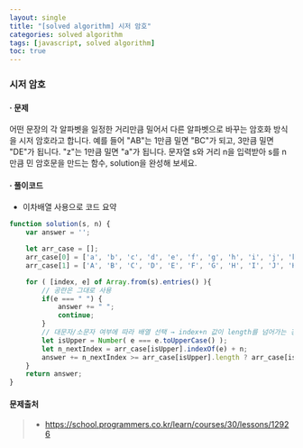 ```yaml
---
layout: single
title: "[solved algorithm] 시저 암호"
categories: solved algorithm
tags: [javascript, solved algorithm]
toc: true
---
```




### 시저 암호

#### · 문제

어떤 문장의 각 알파벳을 일정한 거리만큼 밀어서 다른 알파벳으로 바꾸는 암호화 방식을 시저 암호라고 합니다.
예를 들어 "AB"는 1만큼 밀면 "BC"가 되고, 3만큼 밀면 "DE"가 됩니다. "z"는 1만큼 밀면 "a"가 됩니다.
문자열 s와 거리 n을 입력받아 s를 n만큼 민 암호문을 만드는 함수, solution을 완성해 보세요.



#### · 풀이코드

- 이차배열 사용으로 코드 요약

```javascript
function solution(s, n) {
    var answer = '';

    let arr_case = [];
    arr_case[0] = ['a', 'b', 'c', 'd', 'e', 'f', 'g', 'h', 'i', 'j', 'k', 'l', 'm', 'n', 'o', 'p', 'q', 'r', 's', 't', 'u', 'v', 'w', 'x', 'y', 'z'];
    arr_case[1] = ['A', 'B', 'C', 'D', 'E', 'F', 'G', 'H', 'I', 'J', 'K', 'L', 'M', 'N', 'O', 'P', 'Q', 'R', 'S', 'T', 'U', 'V', 'W', 'X', 'Y', 'Z'];

    for ( [index, e] of Array.from(s).entries() ){
        // 공란은 그대로 사용
        if(e === " ") {
            answer += " ";
            continue;
        }
        // 대문자/소문자 여부에 따라 배열 선택 → index+n 값이 length를 넘어가는 경우 예외처리
        let isUpper = Number( e === e.toUpperCase() );
        let n_nextIndex = arr_case[isUpper].indexOf(e) + n;
        answer += n_nextIndex >= arr_case[isUpper].length ? arr_case[isUpper][n_nextIndex - arr_case[isUpper].length] : arr_case[isUpper][n_nextIndex];
    }
    return answer;
}
```



#### 문제출처

> - https://school.programmers.co.kr/learn/courses/30/lessons/12926